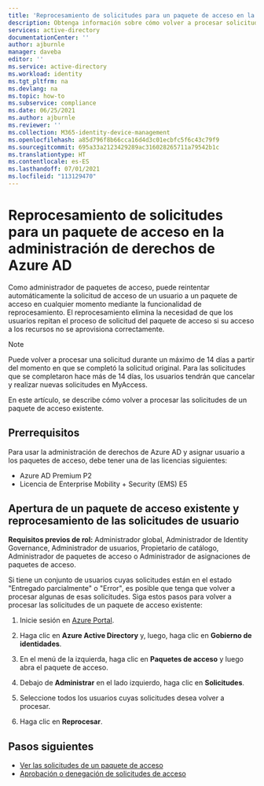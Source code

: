 ```yaml
---
title: 'Reprocesamiento de solicitudes para un paquete de acceso en la administración de derechos de Azure AD: Azure Active Directory'
description: Obtenga información sobre cómo volver a procesar solicitudes para un paquete de acceso en la administración de derechos de Azure Active Directory.
services: active-directory
documentationCenter: ''
author: ajburnle
manager: daveba
editor: ''
ms.service: active-directory
ms.workload: identity
ms.tgt_pltfrm: na
ms.devlang: na
ms.topic: how-to
ms.subservice: compliance
ms.date: 06/25/2021
ms.author: ajburnle
ms.reviewer: ''
ms.collection: M365-identity-device-management
ms.openlocfilehash: a85d796f8b66cca16d4d3c01ecbfc5f6c43c79f9
ms.sourcegitcommit: 695a33a2123429289ac316028265711a79542b1c
ms.translationtype: HT
ms.contentlocale: es-ES
ms.lasthandoff: 07/01/2021
ms.locfileid: "113129470"
---
```

# <a name="reprocess-requests-for-an-access-package-in-azure-ad-entitlement-management"></a>Reprocesamiento de solicitudes para un paquete de acceso en la administración de derechos de Azure AD

Como administrador de paquetes de acceso, puede reintentar automáticamente la solicitud de acceso de un usuario a un paquete de acceso en cualquier momento mediante la funcionalidad de reprocesamiento. El reprocesamiento elimina la necesidad de que los usuarios repitan el proceso de solicitud del paquete de acceso si su acceso a los recursos no se aprovisiona correctamente.

> [!NOTE]
> Puede volver a procesar una solicitud durante un máximo de 14 días a partir del momento en que se completó la solicitud original. Para las solicitudes que se completaron hace más de 14 días, los usuarios tendrán que cancelar y realizar nuevas solicitudes en MyAccess.

En este artículo, se describe cómo volver a procesar las solicitudes de un paquete de acceso existente.

## <a name="prerequisites"></a>Prerrequisitos

Para usar la administración de derechos de Azure AD y asignar usuario a los paquetes de acceso, debe tener una de las licencias siguientes:

- Azure AD Premium P2
- Licencia de Enterprise Mobility + Security (EMS) E5

## <a name="open-an-existing-access-package-and-reprocess-user-requests"></a>Apertura de un paquete de acceso existente y reprocesamiento de las solicitudes de usuario

**Requisitos previos de rol:** Administrador global, Administrador de Identity Governance, Administrador de usuarios, Propietario de catálogo, Administrador de paquetes de acceso o Administrador de asignaciones de paquetes de acceso.

Si tiene un conjunto de usuarios cuyas solicitudes están en el estado "Entregado parcialmente" o "Error", es posible que tenga que volver a procesar algunas de esas solicitudes. Siga estos pasos para volver a procesar las solicitudes de un paquete de acceso existente:

1.  Inicie sesión en [Azure Portal](https://portal.azure.com).

1.  Haga clic en **Azure Active Directory** y, luego, haga clic en **Gobierno de identidades**.

1.  En el menú de la izquierda, haga clic en **Paquetes de acceso** y luego abra el paquete de acceso.

1.  Debajo de **Administrar** en el lado izquierdo, haga clic en **Solicitudes**.

1.  Seleccione todos los usuarios cuyas solicitudes desea volver a procesar.

1.  Haga clic en **Reprocesar**.

## <a name="next-steps"></a>Pasos siguientes

- [Ver las solicitudes de un paquete de acceso](entitlement-management-access-package-requests.md)
- [Aprobación o denegación de solicitudes de acceso](entitlement-management-request-approve.md)